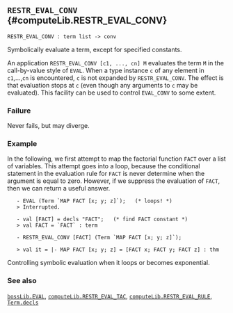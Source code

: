 ## `RESTR_EVAL_CONV` {#computeLib.RESTR_EVAL_CONV}


```
RESTR_EVAL_CONV : term list -> conv
```



Symbolically evaluate a term, except for specified constants.


An application `RESTR_EVAL_CONV [c1, ..., cn] M` evaluates the term `M`
in the call-by-value style of `EVAL`. When a type instance `c` of any
element in `c1`,...,`cn` is encountered, `c` is not expanded by
`RESTR_EVAL_CONV`. The effect is that evaluation stops at `c` (even
though any arguments to `c` may be evaluated). This facility can be used
to control `EVAL_CONV` to some extent.

### Failure

Never fails, but may diverge.

### Example

In the following, we first attempt to map the factorial function `FACT`
over a list of variables. This attempt goes into a loop, because the
conditional statement in the evaluation rule for `FACT` is never
determine when the argument is equal to zero. However, if we suppress
the evaluation of `FACT`, then we can return a useful answer.
    
       - EVAL (Term `MAP FACT [x; y; z]`);   (* loops! *)
       > Interrupted.
    
       - val [FACT] = decls "FACT";   (* find FACT constant *)
       > val FACT = `FACT` : term
    
       - RESTR_EVAL_CONV [FACT] (Term `MAP FACT [x; y; z]`);
    
       > val it = |- MAP FACT [x; y; z] = [FACT x; FACT y; FACT z] : thm
    


Controlling symbolic evaluation when it loops or becomes exponential.

### See also

[`bossLib.EVAL`](#bossLib.EVAL), [`computeLib.RESTR_EVAL_TAC`](#computeLib.RESTR_EVAL_TAC), [`computeLib.RESTR_EVAL_RULE`](#computeLib.RESTR_EVAL_RULE), [`Term.decls`](#Term.decls)

